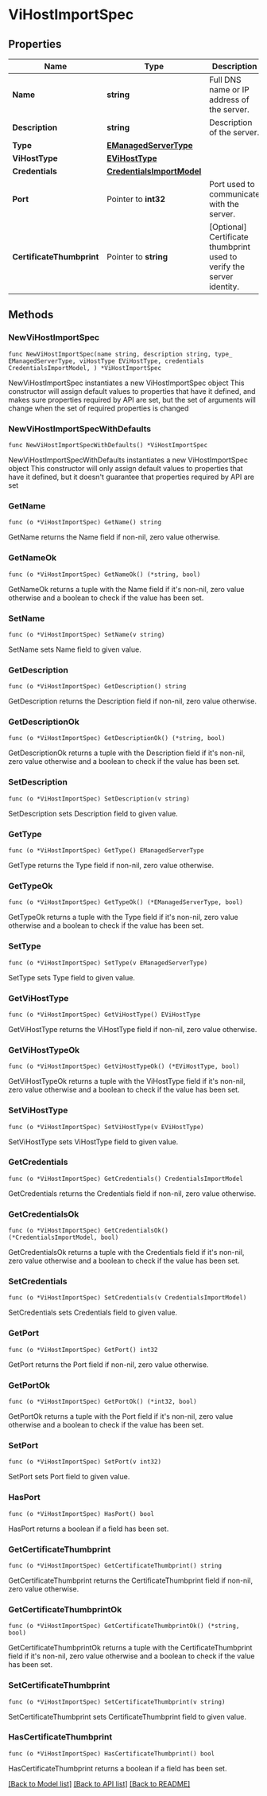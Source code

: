 # ViHostImportSpec

## Properties

Name | Type | Description | Notes
------------ | ------------- | ------------- | -------------
**Name** | **string** | Full DNS name or IP address of the server. | 
**Description** | **string** | Description of the server. | 
**Type** | [**EManagedServerType**](EManagedServerType.md) |  | 
**ViHostType** | [**EViHostType**](EViHostType.md) |  | 
**Credentials** | [**CredentialsImportModel**](CredentialsImportModel.md) |  | 
**Port** | Pointer to **int32** | Port used to communicate with the server. | [optional] 
**CertificateThumbprint** | Pointer to **string** | [Optional] Certificate thumbprint used to verify the server identity.  | [optional] 

## Methods

### NewViHostImportSpec

`func NewViHostImportSpec(name string, description string, type_ EManagedServerType, viHostType EViHostType, credentials CredentialsImportModel, ) *ViHostImportSpec`

NewViHostImportSpec instantiates a new ViHostImportSpec object
This constructor will assign default values to properties that have it defined,
and makes sure properties required by API are set, but the set of arguments
will change when the set of required properties is changed

### NewViHostImportSpecWithDefaults

`func NewViHostImportSpecWithDefaults() *ViHostImportSpec`

NewViHostImportSpecWithDefaults instantiates a new ViHostImportSpec object
This constructor will only assign default values to properties that have it defined,
but it doesn't guarantee that properties required by API are set

### GetName

`func (o *ViHostImportSpec) GetName() string`

GetName returns the Name field if non-nil, zero value otherwise.

### GetNameOk

`func (o *ViHostImportSpec) GetNameOk() (*string, bool)`

GetNameOk returns a tuple with the Name field if it's non-nil, zero value otherwise
and a boolean to check if the value has been set.

### SetName

`func (o *ViHostImportSpec) SetName(v string)`

SetName sets Name field to given value.


### GetDescription

`func (o *ViHostImportSpec) GetDescription() string`

GetDescription returns the Description field if non-nil, zero value otherwise.

### GetDescriptionOk

`func (o *ViHostImportSpec) GetDescriptionOk() (*string, bool)`

GetDescriptionOk returns a tuple with the Description field if it's non-nil, zero value otherwise
and a boolean to check if the value has been set.

### SetDescription

`func (o *ViHostImportSpec) SetDescription(v string)`

SetDescription sets Description field to given value.


### GetType

`func (o *ViHostImportSpec) GetType() EManagedServerType`

GetType returns the Type field if non-nil, zero value otherwise.

### GetTypeOk

`func (o *ViHostImportSpec) GetTypeOk() (*EManagedServerType, bool)`

GetTypeOk returns a tuple with the Type field if it's non-nil, zero value otherwise
and a boolean to check if the value has been set.

### SetType

`func (o *ViHostImportSpec) SetType(v EManagedServerType)`

SetType sets Type field to given value.


### GetViHostType

`func (o *ViHostImportSpec) GetViHostType() EViHostType`

GetViHostType returns the ViHostType field if non-nil, zero value otherwise.

### GetViHostTypeOk

`func (o *ViHostImportSpec) GetViHostTypeOk() (*EViHostType, bool)`

GetViHostTypeOk returns a tuple with the ViHostType field if it's non-nil, zero value otherwise
and a boolean to check if the value has been set.

### SetViHostType

`func (o *ViHostImportSpec) SetViHostType(v EViHostType)`

SetViHostType sets ViHostType field to given value.


### GetCredentials

`func (o *ViHostImportSpec) GetCredentials() CredentialsImportModel`

GetCredentials returns the Credentials field if non-nil, zero value otherwise.

### GetCredentialsOk

`func (o *ViHostImportSpec) GetCredentialsOk() (*CredentialsImportModel, bool)`

GetCredentialsOk returns a tuple with the Credentials field if it's non-nil, zero value otherwise
and a boolean to check if the value has been set.

### SetCredentials

`func (o *ViHostImportSpec) SetCredentials(v CredentialsImportModel)`

SetCredentials sets Credentials field to given value.


### GetPort

`func (o *ViHostImportSpec) GetPort() int32`

GetPort returns the Port field if non-nil, zero value otherwise.

### GetPortOk

`func (o *ViHostImportSpec) GetPortOk() (*int32, bool)`

GetPortOk returns a tuple with the Port field if it's non-nil, zero value otherwise
and a boolean to check if the value has been set.

### SetPort

`func (o *ViHostImportSpec) SetPort(v int32)`

SetPort sets Port field to given value.

### HasPort

`func (o *ViHostImportSpec) HasPort() bool`

HasPort returns a boolean if a field has been set.

### GetCertificateThumbprint

`func (o *ViHostImportSpec) GetCertificateThumbprint() string`

GetCertificateThumbprint returns the CertificateThumbprint field if non-nil, zero value otherwise.

### GetCertificateThumbprintOk

`func (o *ViHostImportSpec) GetCertificateThumbprintOk() (*string, bool)`

GetCertificateThumbprintOk returns a tuple with the CertificateThumbprint field if it's non-nil, zero value otherwise
and a boolean to check if the value has been set.

### SetCertificateThumbprint

`func (o *ViHostImportSpec) SetCertificateThumbprint(v string)`

SetCertificateThumbprint sets CertificateThumbprint field to given value.

### HasCertificateThumbprint

`func (o *ViHostImportSpec) HasCertificateThumbprint() bool`

HasCertificateThumbprint returns a boolean if a field has been set.


[[Back to Model list]](../README.md#documentation-for-models) [[Back to API list]](../README.md#documentation-for-api-endpoints) [[Back to README]](../README.md)


